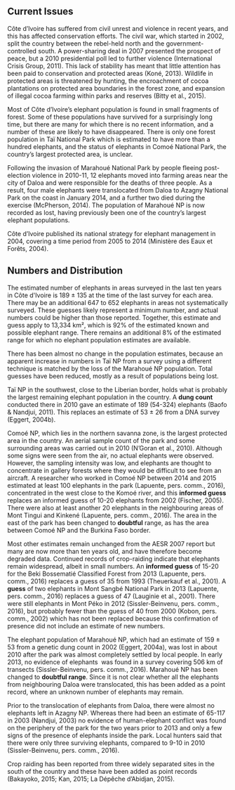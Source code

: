 ## Current Issues

Côte d’Ivoire has suffered from civil unrest and violence in recent years, and this has affected conservation efforts. The civil war, which started in 2002, split the country between the rebel-held north and the government-controlled south. A power-sharing deal in 2007 presented the prospect of peace, but a 2010 presidential poll led to further violence (International Crisis Group, 2011). This lack of stability has meant that little attention has been paid to conservation and protected areas (Koné, 2013). Wildlife in protected areas is threatened by hunting, the encroachment of cocoa plantations on protected area boundaries in the forest zone, and expansion of illegal cocoa farming within parks and reserves (Bitty et al., 2015). 

Most of Côte d’Ivoire’s elephant population is found in small fragments of forest. Some of these populations have survived for a surprisingly long time, but there are many for which there is no recent information, and a number of these are likely to have disappeared. There is only one forest population in Taï National Park which is estimated to have more than a hundred elephants, and the status of elephants in Comoé National Park, the country’s largest protected area, is unclear. 

Following the invasion of Marahoué National Park by people fleeing post-election violence in 2010-11, 12 elephants moved into farming areas near the city of Daloa and were responsible for the deaths of three people. As a result, four male elephants were translocated from Daloa to Azagny National Park on the coast in January 2014, and a further two died during the exercise (McPherson, 2014). The population of Marahoué NP is now recorded as lost, having previously been one of the country’s largest elephant populations. 

Côte d’Ivoire published its national strategy for elephant management in 2004, covering a time period from 2005 to 2014 (Ministère des Eaux et Forêts, 2004).

## Numbers and Distribution

The estimated number of elephants in areas surveyed in the last ten years in Côte d'Ivoire is 189 ± 135 at the time of the last survey for each area. There may be an additional 647 to 652 elephants in areas not systematically surveyed. These guesses likely represent a minimum number, and actual numbers could be higher than those reported. Together, this estimate and guess apply to 13,334 km², which is 92% of the estimated known and possible elephant range. There remains an additional 8% of the estimated range for which no elephant population estimates are available.

There has been almost no change in the population estimates, because an apparent increase in numbers in Taï NP from a survey using a different technique is matched by the loss of the Marahoué NP population. Total guesses have been reduced, mostly as a result of populations being lost.  

Taï NP in the southwest, close to the Liberian border, holds what is probably the largest remaining elephant population in the country. A **dung count** conducted there in 2010 gave an estimate of 189 (54-324) elephants (Baofo & Nandjui, 2011). This replaces an estimate of 53 ± 26 from a DNA survey (Eggert, 2004b).

Comoé NP, which lies in the northern savanna zone, is the largest protected area in the country. An aerial sample count of the park and some surrounding areas was carried out in 2010 (N’Goran et al., 2010). Although some signs were seen from the air, no actual elephants were observed. However, the sampling intensity was low, and elephants are thought to concentrate in gallery forests where they would be difficult to see from an aircraft. A researcher who worked in Comoé NP between 2014 and 2015 estimated at least 100 elephants in the park (Lapuente, pers. comm., 2016), concentrated in the west close to the Komoé river, and this **informed guess** replaces an informed guess of 10-20 elephants from 2002 (Fischer, 2005). There were also at least another 20 elephants in the neighbouring areas of Mont Tingui and Kinkené (Lapuente, pers. comm., 2016). The area in the east of the park has been changed to **doubtful** range, as has the area between Comoé NP and the Burkina Faso border. 

Most other estimates remain unchanged from the AESR 2007 report but many are now more than ten years old, and have therefore become degraded data. Continued records of crop-raiding indicate that elephants remain widespread, albeit in small numbers. An **informed guess** of 15-20 for the Beki Bossematié Classified Forest from 2013 (Lapuente, pers. comm., 2016) replaces a guess of 35 from 1993 (Theuerkauf et al., 2001). A **guess** of two elephants in Mont Sangbé National Park in 2013 (Lapuente, pers. comm., 2016) replaces a guess of 47 (Lauginie et al., 2001). There were still elephants in Mont Péko in 2012 (Sissler-Beinvenu, pers. comm., 2016), but probably fewer than the guess of 40 from 2000 (Kobon, pers. comm., 2002) which has not been replaced because this confirmation of presence did not include an estimate of new numbers. 

The elephant population of Marahoué NP, which had an estimate of 159 ± 53 from a genetic dung count in 2002 (Eggert, 2004a), was lost in about 2010 after the park was almost completely settled by local people. In early 2013, no evidence of elephants  was found in a survey covering 506 km of transects (Sissler-Beinvenu, pers. comm., 2016). Marahoué NP has been changed to **doubtful range**. Since it is not clear whether all the elephants from neighbouring Daloa were translocated, this has been added as a point record, where an unknown number of elephants may remain.

Prior to the translocation of elephants from Daloa, there were almost no elephants left in Azagny NP. Whereas there had been an estimate of 65-117 in 2003 (Nandjui, 2003) no evidence of human-elephant conflict was found on the periphery of the park for the two years prior to 2013 and only a few signs of the presence of elephants inside the park. Local hunters said that there were only three surviving elephants, compared to 9-10 in 2010 (Sissler-Beinvenu, pers. comm., 2016). 

Crop raiding has been reported from three widely separated sites in the south of the country and these have been added as point records (Bakayoko, 2015; Kan, 2015; La Dépêche d’Abidjan, 2015).